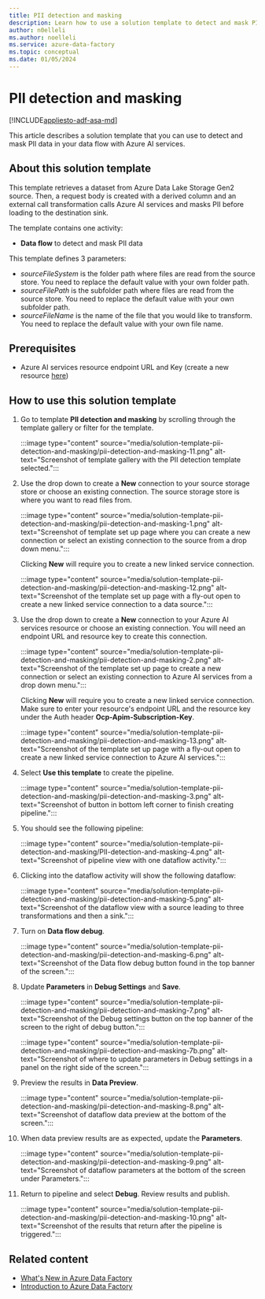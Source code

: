 ```yaml
---
title: PII detection and masking
description: Learn how to use a solution template to detect and mask PII data using Azure Data Factory.
author: n0elleli
ms.author: noelleli
ms.service: azure-data-factory
ms.topic: conceptual
ms.date: 01/05/2024
---
```


# PII detection and masking

[!INCLUDE[appliesto-adf-asa-md](includes/appliesto-adf-asa-md.md)]

This article describes a solution template that you can use to detect and mask PII data in your data flow with Azure AI services. 

## About this solution template

This template retrieves a dataset from Azure Data Lake Storage Gen2 source. Then, a request body is created with a derived column and an external call transformation calls Azure AI services and masks PII before loading to the destination sink. 

The template contains one activity: 
-  **Data flow** to detect and mask PII data

This template defines 3 parameters: 
-  *sourceFileSystem* is the folder path where files are read from the source store. You need to replace the default value with your own folder path.
-  *sourceFilePath* is the subfolder path where files are read from the source store. You need to replace the default value with your own subfolder path.
-  *sourceFileName* is the name of the file that you would like to transform. You need to replace the default value with your own file name.

## Prerequisites

*  Azure AI services resource endpoint URL and Key (create a new resource [here](https://portal.azure.com/#create/Microsoft.CognitiveServicesTextAnalytics))

## How to use this solution template

1. Go to template **PII detection and masking** by scrolling through the template gallery or filter for the template. 

	:::image type="content" source="media/solution-template-pii-detection-and-masking/pii-detection-and-masking-11.png" alt-text="Screenshot of template gallery with the PII detection template selected.":::

2. Use the drop down to create a **New** connection to your source storage store or choose an existing connection. The source storage store is where you want to read files from.

	:::image type="content" source="media/solution-template-pii-detection-and-masking/pii-detection-and-masking-1.png" alt-text="Screenshot of template set up page where you can create a new connection or select an existing connection to the source from a drop down menu.":::
	
    Clicking **New** will require you to create a new linked service connection. 
	
	:::image type="content" source="media/solution-template-pii-detection-and-masking/pii-detection-and-masking-12.png" alt-text="Screenshot of the template set up page with a fly-out open to create a new linked service connection to a data source.":::

3. Use the drop down to create a **New** connection to your Azure AI services resource or choose an existing connection. You will need an endpoint URL and resource key to create this connection. 

	:::image type="content" source="media/solution-template-pii-detection-and-masking/pii-detection-and-masking-2.png" alt-text="Screenshot of the template set up page to create a new connection or select an existing connection to Azure AI services from a drop down menu.":::
	
   Clicking **New** will require you to create a new linked service connection. Make sure to enter your resource's endpoint URL and the resource key under the Auth header **Ocp-Apim-Subscription-Key**. 
   
   :::image type="content" source="media/solution-template-pii-detection-and-masking/pii-detection-and-masking-13.png" alt-text="Screenshot of the template set up page with a fly-out open to create a new linked service connection to Azure AI services.":::
   

4. Select **Use this template** to create the pipeline. 

	:::image type="content" source="media/solution-template-pii-detection-and-masking/pii-detection-and-masking-3.png" alt-text="Screenshot of button in bottom left corner to finish creating pipeline.":::

5. You should see the following pipeline: 

	:::image type="content" source="media/solution-template-pii-detection-and-masking/PII-detection-and-masking-4.png" alt-text="Screenshot of pipeline view with one dataflow activity.":::

6. Clicking into the dataflow activity will show the following dataflow: 

	:::image type="content" source="media/solution-template-pii-detection-and-masking/pii-detection-and-masking-5.png" alt-text="Screenshot of the dataflow view with a source leading to three transformations and then a sink.":::

7. Turn on **Data flow debug**. 

	:::image type="content" source="media/solution-template-pii-detection-and-masking/pii-detection-and-masking-6.png" alt-text="Screenshot of the Data flow debug button found in the top banner of the screen.":::

8. Update **Parameters** in **Debug Settings** and **Save**. 

	:::image type="content" source="media/solution-template-pii-detection-and-masking/pii-detection-and-masking-7.png" alt-text="Screenshot of the Debug settings button on the top banner of the screen to the right of debug button.":::
  
	:::image type="content" source="media/solution-template-pii-detection-and-masking/pii-detection-and-masking-7b.png" alt-text="Screenshot of where to update parameters in Debug settings in a panel on the right side of the screen.":::

9. Preview the results in **Data Preview**. 

	:::image type="content" source="media/solution-template-pii-detection-and-masking/pii-detection-and-masking-8.png" alt-text="Screenshot of dataflow data preview at the bottom of the screen.":::
  
10. When data preview results are as expected, update the **Parameters**.

	:::image type="content" source="media/solution-template-pii-detection-and-masking/pii-detection-and-masking-9.png" alt-text="Screenshot of dataflow parameters at the bottom of the screen under Parameters.":::

11. Return to pipeline and select **Debug**. Review results and publish. 

	:::image type="content" source="media/solution-template-pii-detection-and-masking/pii-detection-and-masking-10.png" alt-text="Screenshot of the results that return after the pipeline is triggered.":::

## Related content

- [What's New in Azure Data Factory](whats-new.md)
- [Introduction to Azure Data Factory](introduction.md)
